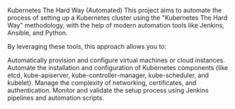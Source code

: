 Kubernetes The Hard Way (Automated)
This project aims to automate the process of setting up a Kubernetes cluster using the "Kubernetes The Hard Way" methodology, with the help of modern automation tools like Jenkins, Ansible, and Python.

By leveraging these tools, this approach allows you to:

Automatically provision and configure virtual machines or cloud instances.
Automate the installation and configuration of Kubernetes components (like etcd, kube-apiserver, kube-controller-manager, kube-scheduler, and kubelet).
Manage the complexity of networking, certificates, and authentication.
Monitor and validate the setup process using Jenkins pipelines and automation scripts.

